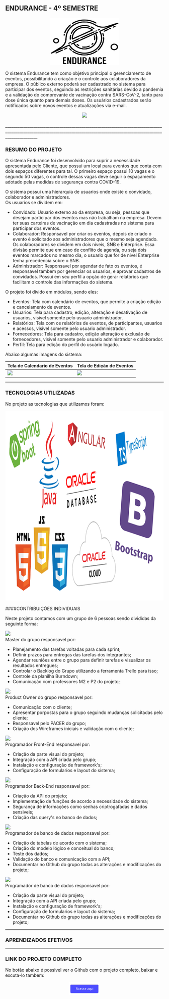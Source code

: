 ## ENDURANCE - 4º SEMESTRE

<p align="center"><img src="https://github.com/MaXximiles/API-4SEM/raw/main/Documenta%C3%A7%C3%A3o/logo%20com%20nome.png" width="220" height="150"></>

O sistema Endurance tem como objetivo principal o gerenciamento de eventos, possibilitando a criação e o controle aos colaboradores da empresa. O público externo poderá ser cadastrado no sistema para participar dos eventos, seguindo as restrições sanitárias devido a pandemia e a validação do comprovante de vacinação contra SARS-CoV-2, tanto para dose única quanto para demais doses. Os usuários cadastrados serão notificados sobre novos eventos e atualizações via e-mail.
<br>
  
  <p align="center"><img src="https://user-images.githubusercontent.com/68132461/136485547-51caf0b7-0706-42d6-a387-58362765f071.gif"></img></p>
____________________________________________________________________________________________________________________________________________________________________________

### RESUMO DO PROJETO

<p>  O sistema Endurance foi desenvolvido para suprir a necessidade apresentada pelo Cliente, que possui um local para eventos que conta com dois espaços diferentes para tal. O primeiro espaço possui 10 vagas e o segundo 50 vagas, o controle dessas vagas deve seguir o espaçamento adotado pelas medidas de segurança contra COVID-19.</p>
<p>  O sistema possui uma hierarquia de usuarios onde existe o convidado, colaborador e administradores.<br>
  Os usuarios se dividem em:</p>
  
  * Convidado: Usuario externo ao da empresa, ou seja, pessoas que desejam participar dos eventos mas não trabalham na empresa. Devem ter suas carteiras de vacinação em dia cadastradas no sistema para participar dos eventos.
  * Colaborador: Responsavel por criar os eventos, depois de criado o evento é solicitado aos administradores que o mesmo seja agendado. Os colaboradores se dividem em dois niveis, SNB e Enterprise. Essa divisão permite que em caso de conflito de agenda, ou seja dois eventos marcados no mesmo dia, o usuario que for de nivel Enterprise tenha precedencia sobre o SNB.
  * Administrador: Responsavel por agendar de fato os eventos, é responsavel tambem por gerenciar os usuarios, e aprovar cadastros de convidados. Possui em seu perfil a opção de gerar relatórios que facilitam o controle das informações do sistema.
  
  <p> O projeto foi divido em módulos, sendo eles: </p>
  
  * Eventos: Tela com calendário de eventos, que permite a criação edição e cancelamento de eventos.
  * Usuarios: Tela para cadastro, edição, alteração e desativação de usuarios, visivel somente pelo usuario administrador.
  * Relatórios: Tela com os relatórios de eventos, de participantes, usuarios e acessos, visivel somente pelo usuario administrador.
  * Fornecedores: Tela para cadastro, edição alteração e exclusão de fornecedores, visivel somente pelo usuario administrador e colaborador.  
  * Perfil: Tela para edição do perfil do usuário logado.
  
  Abaixo algumas imagens do sistema:
  
  Tela de Calendario de Eventos | Tela de Edição de Eventos
  --------- | --------
  ![](https://user-images.githubusercontent.com/68132461/136475075-b8016d6f-556f-43af-8a74-4a076591f8df.png) | ![](https://user-images.githubusercontent.com/68132461/136475363-83c18e00-6c6d-44a6-abdc-fec48efb1400.png)

____________________________________________________________________________________________________________________________________________________________________________  
### TECNOLOGIAS UTILIZADAS

No projeto as tecnologias que utilizamos foram:

<p align="center"><img src="https://github.com/MaXximiles/Fatec/blob/master/4Semestre%20-%20Endurance/src/programas.png" height="600" width="900"></p>

####CONTRIBUIÇÕES INDIVIDUAIS

Neste projeto contamos com um grupo de 6 pessoas sendo divididas da seguinte forma:

<a href="https://www.linkedin.com/in/maxx-barcelos-aaa106b2"> <img src= "https://img.shields.io/badge/Maximiles%20Barcelos%20--%20Scrum%20Master-Linkedin-blue"></a> <br>
 Master do grupo responsavel por:
 
 * Planejamento das tarefas voltadas para cada sprint;
 * Definir prazos para entregas das tarefas dos integrantes;
 * Agendar reuniões entre o grupo para definir tarefas e visualizar os resultados entregues;
 * Controlar o Backlog do Grupo utilizando a ferramenta Trello para isso;
 * Controle da planilha Burndown;
 * Comunicação com professores M2 e P2 do projeto;

<a href="https://www.linkedin.com/in/mateus-senne"> <img src= "https://img.shields.io/badge/Mateus%20Senne%20--%20Product%20Owner-Linkedin-blue"></a> <br>
Product Owner do grupo responsavel por:

  * Comunicação com o cliente;
  * Apresentar porpostas para o grupo seguindo mudanças solicitadas pelo cliente;
  * Responsavel pelo PACER do grupo;
  * Criação dos Wireframes iniciais e validação com o cliente;

<a  href="https://www.linkedin.com/in/rodrigo-tenorio-a56641174"> <img src="https://img.shields.io/badge/Rodrigo%20Amancio%20-Linkedin-blue"></a> <br>
Programador Front-End responsavel por:

  * Criação da parte visual do projeto;
  * Integração com a API criada pelo grupo;
  * Instalação e configuração de framework's;
  * Configuração de formularios e layout do sistema;

<a href="https://www.linkedin.com/in/jeferson-tadeu-das-neves-a98343190/"> <img src= "https://img.shields.io/badge/Jeferson%20Neves-Linkedin-blue"></a> <br>
Programador Back-End responsavel por:

  * Criação da API do projeto;
  * Implementação de funções de acordo a necessidade do sistema;
  * Segurança de informações como senhas criptrogafadas e dados sensiveis;
  * Criação das query's no banco de dados;

<a href="https://www.linkedin.com/in/bahij-noureddine-941b681b7/"> <img src= "https://img.shields.io/badge/Bahij%20Noureddine-Linkedin-blue"></a><br>
Programador de banco de dados responsavel por:

  * Criação de tabelas de acordo com o sistema;
  * Criação do modelo lógico e conceitual do banco;
  * Teste dos dados;
  * Validação do banco e comunicação com a API;
  * Documentar no Github do grupo todas as alterações e modificações do projeto;

<a href="https://www.linkedin.com/in/leonardo-gabriel-silva-11b8b8178/"> <img src= "https://img.shields.io/badge/Leonardo%20Gabriel-Linkedin-blue"></a> <br>
Programador de banco de dados responsavel por:

  * Criação da parte visual do projeto;
  * Integração com a API criada pelo grupo;
  * Instalação e configuração de framework's;
  * Configuração de formularios e layout do sistema;
  * Documentar no Github do grupo todas as alterações e modificações do projeto;
____________________________________________________________________________________________________________________________________________________________________________
### APRENDIZADOS EFETIVOS

____________________________________________________________________________________________________________________________________________________________________________
### LINK DO PROJETO COMPLETO
No botão abaixo é possivel ver o Github com o projeto completo, baixar e excuta-lo tambem:
  
<p align="center"><a href="https://github.com/MaXximiles/API-4SEM"> <img src= "https://github.com/MaXximiles/Fatec/blob/master/src/acesseaquiendurance.fw.png" width="100" height="40"></a></p> <br>
